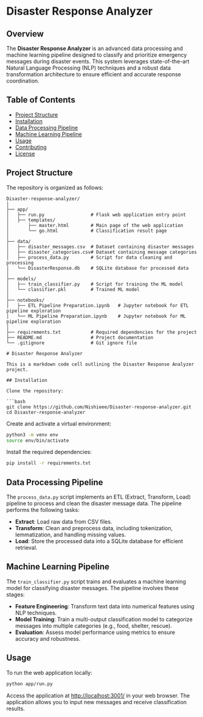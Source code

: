 # Disaster Response Analyzer

## Overview
The **Disaster Response Analyzer** is an advanced data processing and machine learning pipeline designed to classify and prioritize emergency messages during disaster events. This system leverages state-of-the-art Natural Language Processing (NLP) techniques and a robust data transformation architecture to ensure efficient and accurate response coordination.

## Table of Contents
- [Project Structure](#project-structure)
- [Installation](#installation)
- [Data Processing Pipeline](#data-processing-pipeline)
- [Machine Learning Pipeline](#machine-learning-pipeline)
- [Usage](#usage)
- [Contributing](#contributing)
- [License](#license)

## Project Structure
The repository is organized as follows:

```plaintext
Disaster-response-analyzer/
│
├── app/
│   ├── run.py                 # Flask web application entry point
│   ├── templates/
│       ├── master.html        # Main page of the web application
│       └── go.html            # Classification result page
│
├── data/
│   ├── disaster_messages.csv  # Dataset containing disaster messages
│   ├── disaster_categories.csv# Dataset containing message categories
│   ├── process_data.py        # Script for data cleaning and processing
│   └── DisasterResponse.db    # SQLite database for processed data
│
├── models/
│   ├── train_classifier.py    # Script for training the ML model
│   └── classifier.pkl         # Trained ML model
│
├── notebooks/
│   ├── ETL Pipeline Preparation.ipynb   # Jupyter notebook for ETL pipeline exploration
│   └── ML Pipeline Preparation.ipynb    # Jupyter notebook for ML pipeline exploration
│
├── requirements.txt           # Required dependencies for the project
├── README.md                  # Project documentation
└── .gitignore                 # Git ignore file

# Disaster Response Analyzer

This is a markdown code cell outlining the Disaster Response Analyzer project.

## Installation

Clone the repository:

```bash
git clone https://github.com/Nishieee/Disaster-response-analyzer.git
cd Disaster-response-analyzer
```

Create and activate a virtual environment:

```bash
python3 -m venv env
source env/bin/activate
```

Install the required dependencies:

```bash
pip install -r requirements.txt
```

## Data Processing Pipeline

The `process_data.py` script implements an ETL (Extract, Transform, Load) pipeline to process and clean the disaster message data. The pipeline performs the following tasks:

- **Extract**: Load raw data from CSV files.
- **Transform**: Clean and preprocess data, including tokenization, lemmatization, and handling missing values.
- **Load**: Store the processed data into a SQLite database for efficient retrieval.

## Machine Learning Pipeline

The `train_classifier.py` script trains and evaluates a machine learning model for classifying disaster messages. The pipeline involves these stages:

- **Feature Engineering**: Transform text data into numerical features using NLP techniques.
- **Model Training**: Train a multi-output classification model to categorize messages into multiple categories (e.g., food, shelter, rescue).
- **Evaluation**: Assess model performance using metrics to ensure accuracy and robustness.

## Usage

To run the web application locally:

```bash
python app/run.py
```

Access the application at [http://localhost:3001/](http://localhost:3001/) in your web browser. The application allows you to input new messages and receive classification results.

